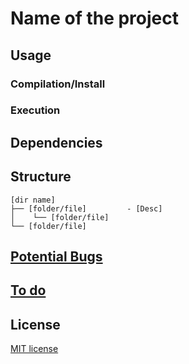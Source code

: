 # Name of the project

## Usage

### Compilation/Install

### Execution


## Dependencies

## Structure
    [dir name]
    ├── [folder/file]         - [Desc]
    │    └── [folder/file]
    └── [folder/file]


## [Potential Bugs](https://github.com/<>/alihm/issues)

## [To do](https://github.com/ali92hm/<>/milestones)

## License
[MIT license](http://opensource.org/licenses/MIT)


